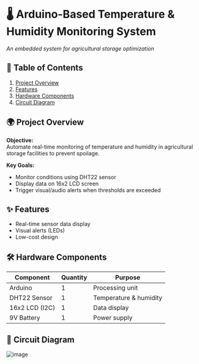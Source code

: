 

# 🌡️ Arduino-Based Temperature & Humidity Monitoring System

*An embedded system for agricultural storage optimization*


## 📝 Table of Contents
1. [Project Overview](#-project-overview)
2. [Features](#-features)
3. [Hardware Components](#-hardware-components)
4. [Circuit Diagram](#-circuit-diagram)
   

## 🌍 Project Overview
**Objective:**  
Automate real-time monitoring of temperature and humidity in agricultural storage facilities to prevent spoilage.

**Key Goals:**
- Monitor conditions using DHT22 sensor
- Display data on 16x2 LCD screen
- Trigger visual/audio alerts when thresholds are exceeded
  

## ✨ Features
- Real-time sensor data display
- Visual alerts (LEDs)
- Low-cost design 

## 🛠️ Hardware Components
| Component          | Quantity | Purpose                     |
|--------------------|----------|-----------------------------|
| Arduino            | 1        | Processing unit             |
| DHT22 Sensor       | 1        | Temperature & humidity      |
| 16x2 LCD (I2C)     | 1        | Data display                |
| 9V Battery         | 1        | Power supply                |

## 🔌 Circuit Diagram

![image](https://github.com/user-attachments/assets/39ef0c00-642e-4ed8-a26a-92c19cdcf4f8)


